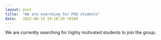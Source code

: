 ```yaml
---
layout: post
title:  "We are searching for PhD students"
date:   2022-06-15 19:18:20 +0100
---
```


We are currently searching for highly motivated students to join the group.
